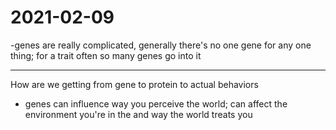 # 2021-02-09

-genes are really complicated, generally there's no one gene for any one thing; for a trait often so many genes go into it


---


How are we getting from gene to protein to actual behaviors

- genes can influence way you perceive the world; can affect the environment you're in the and way the world treats you


